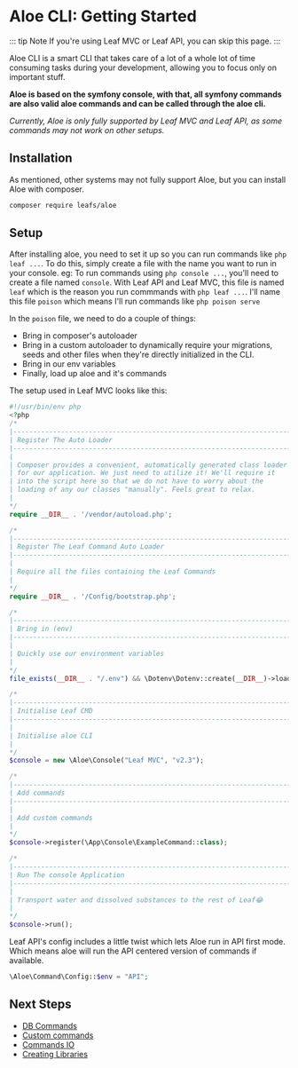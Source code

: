 # Aloe CLI: Getting Started

::: tip Note
If you're using Leaf MVC or Leaf API, you can skip this page.
:::

Aloe CLI is a smart CLI that takes care of a lot of a whole lot of time consuming tasks during your development, allowing you to focus only on important stuff.

**Aloe is based on the symfony console, with that, all symfony commands are also valid aloe commands and can be called through the aloe cli.**

*Currently, Aloe is only fully supported by Leaf MVC and Leaf API, as some commands may not work on other setups.*

## Installation

As mentioned, other systems may not fully support Aloe, but you can install Aloe with composer.

```sh
composer require leafs/aloe
```

## Setup

After installing aloe, you need to set it up so you can run commands like `php leaf ...`. To do this, simply create a file with the name you want to run in your console. eg: To run commands using `php console ...`, you'll need to create a file named `console`. With Leaf API and Leaf MVC, this file is named `leaf` which is the reason you run commmands with `php leaf ...`. I'll name this file `poison` which means I'll run commands like `php poison serve`

In the `poison` file, we need to do a couple of things:

- Bring in composer's autoloader
- Bring in a custom autoloader to dynamically require your migrations, seeds and other files when they're directly initialized in the CLI.
- Bring in our env variables
- Finally, load up aloe and it's commands

The setup used in Leaf MVC looks like this:

```php
#!/usr/bin/env php
<?php
/*
|--------------------------------------------------------------------------
| Register The Auto Loader
|--------------------------------------------------------------------------
|
| Composer provides a convenient, automatically generated class loader
| for our application. We just need to utilize it! We'll require it
| into the script here so that we do not have to worry about the
| loading of any our classes "manually". Feels great to relax.
|
*/
require __DIR__ . '/vendor/autoload.php';

/*
|--------------------------------------------------------------------------
| Register The Leaf Command Auto Loader
|--------------------------------------------------------------------------
|
| Require all the files containing the Leaf Commands
|
*/
require __DIR__ . '/Config/bootstrap.php';

/*
|--------------------------------------------------------------------------
| Bring in (env)
|--------------------------------------------------------------------------
|
| Quickly use our environment variables
|
*/
file_exists(__DIR__ . "/.env") && \Dotenv\Dotenv::create(__DIR__)->load();

/*
|--------------------------------------------------------------------------
| Initialise Leaf CMD
|--------------------------------------------------------------------------
|
| Initialise aloe CLI
|
*/
$console = new \Aloe\Console("Leaf MVC", "v2.3");

/*
|--------------------------------------------------------------------------
| Add commands
|--------------------------------------------------------------------------
|
| Add custom commands
|
*/
$console->register(\App\Console\ExampleCommand::class);

/*
|--------------------------------------------------------------------------
| Run The console Application
|--------------------------------------------------------------------------
|
| Transport water and dissolved substances to the rest of Leaf😂
|
*/
$console->run();
```

Leaf API's config includes a little twist which lets Aloe run in API first mode. Which means aloe will run the API centered version of commands if available.

```php
\Aloe\Command\Config::$env = "API";
```

## Next Steps

- [DB Commands](/aloe-cli/v/1.2.3/commands/db-commands/)
- [Custom commands](/aloe-cli/v/1.2.3/commands/custom/)
- [Commands IO](/aloe-cli/v/1.2.3/commands/io/)
- [Creating Libraries](/aloe-cli/v/1.2.3/libraries/)
